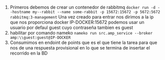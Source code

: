 1. Primeros debemos de crear un contenedor de rabbitmq
	`docker run -d --hostname my--rabbit --name some-rabbit -p 15672:15672 -p 5672:5672 rabbitmq:3-management`
	Una vez creado para entrar nos dirimos a la ip que nos proporciona docker 
	IP-DOCKER:15672 podemos usar un usuario por defaul guest cuyo contraseña tambien es guest
2. habilitar por comando nameko 
	`nameko run src.amp_service --broker amp:\\guest:guest@IP-DOCKER`
3. Consumimos en endoint de points que es el que tiene la tarea para que nos de una respuesta provisional en lo que se termina de insertar el recorrido en la BD

